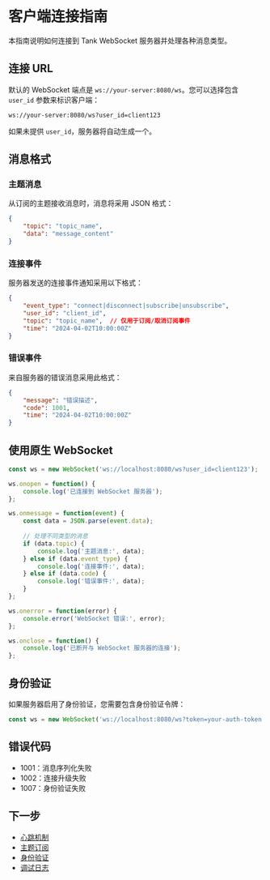 # 客户端连接指南

本指南说明如何连接到 Tank WebSocket 服务器并处理各种消息类型。

## 连接 URL

默认的 WebSocket 端点是 `ws://your-server:8080/ws`。您可以选择包含 `user_id` 参数来标识客户端：

```
ws://your-server:8080/ws?user_id=client123
```

如果未提供 `user_id`，服务器将自动生成一个。

## 消息格式

### 主题消息

从订阅的主题接收消息时，消息将采用 JSON 格式：

```json
{
    "topic": "topic_name",
    "data": "message_content"
}
```

### 连接事件

服务器发送的连接事件通知采用以下格式：

```json
{
    "event_type": "connect|disconnect|subscribe|unsubscribe",
    "user_id": "client_id",
    "topic": "topic_name",  // 仅用于订阅/取消订阅事件
    "time": "2024-04-02T10:00:00Z"
}
```

### 错误事件

来自服务器的错误消息采用此格式：

```json
{
    "message": "错误描述",
    "code": 1001,
    "time": "2024-04-02T10:00:00Z"
}
```

## 使用原生 WebSocket

```javascript
const ws = new WebSocket('ws://localhost:8080/ws?user_id=client123');

ws.onopen = function() {
    console.log('已连接到 WebSocket 服务器');
};

ws.onmessage = function(event) {
    const data = JSON.parse(event.data);
    
    // 处理不同类型的消息
    if (data.topic) {
        console.log('主题消息:', data);
    } else if (data.event_type) {
        console.log('连接事件:', data);
    } else if (data.code) {
        console.log('错误事件:', data);
    }
};

ws.onerror = function(error) {
    console.error('WebSocket 错误:', error);
};

ws.onclose = function() {
    console.log('已断开与 WebSocket 服务器的连接');
};
```

## 身份验证

如果服务器启用了身份验证，您需要包含身份验证令牌：

```javascript
const ws = new WebSocket('ws://localhost:8080/ws?token=your-auth-token');
```

## 错误代码

- 1001：消息序列化失败
- 1002：连接升级失败
- 1007：身份验证失败

## 下一步

- [心跳机制](./heartbeat.md)
- [主题订阅](./topic-subscription.md)
- [身份验证](./authentication.md)
- [调试日志](./debug-logging.md) 